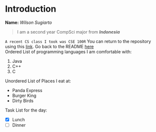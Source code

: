 # Introduction   
**Name:** *Wilson Sugiarto*  
> I am a second year CompSci major from ***Indonesia***

` A recent CS class I took was CSE 100R `
You can return to the repository using this [link](https://github.com/wsugiarto/CSE110-Project).
Go back to the README [here](./README.md)  
Ordered List of programming languages I am comfortable with:
1. Java
2. C++
3. C

Unordered List of Places I eat at:
- Panda Express
- Burger King
- Dirty Birds

Task List for the day:
- [x] Lunch
- [ ] Dinner
